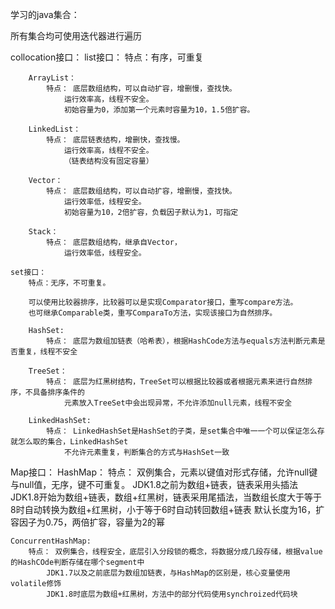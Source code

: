 学习的java集合：

所有集合均可使用迭代器进行遍历

collocation接口：
	list接口：
		特点：有序，可重复
		
		ArrayList：
			特点：	底层数组结构，可以自动扩容，增删慢，查找快。
				运行效率高，线程不安全。
				初始容量为0，添加第一个元素时容量为10，1.5倍扩容。

		LinkedList：
			特点：	底层链表结构，增删快，查找慢。
				运行效率高，线程不安全。
				（链表结构没有固定容量）
				
		Vector：
			特点：	底层数组结构，可以自动扩容，增删慢，查找快。
				运行效率低，线程安全。
				初始容量为10，2倍扩容，负载因子默认为1，可指定

		Stack：
			特点：	底层数组结构，继承自Vector，
				运行效率低，线程安全。

	set接口：
		特点：无序，不可重复。

		可以使用比较器排序，比较器可以是实现Comparator接口，重写compare方法。
		也可继承Comparable类，重写ComparaTo方法，实现该接口为自然排序。

		HashSet:
			特点：	底层为数组加链表（哈希表），根据HashCode方法与equals方法判断元素是否重复，线程不安全

		TreeSet：
			特点：	底层为红黑树结构，TreeSet可以根据比较器或者根据元素来进行自然排序，不具备排序条件的
				元素放入TreeSet中会出现异常，不允许添加null元素，线程不安全

		LinkedHashSet:
			特点：	LinkedHashSet是HashSet的子类，是set集合中唯一一个可以保证怎么存就怎么取的集合，LinkedHashSet
				不允许元素重复，判断集合的方式与HashSet一致

Map接口：
	HashMap：
		特点：	双例集合，元素以键值对形式存储，允许null键与null值，无序，键不可重复。
			JDK1.8之前为数组+链表，链表采用头插法
			JDK1.8开始为数组+链表，数组+红黑树，链表采用尾插法，当数组长度大于等于8时自动转换为数组+红黑树，小于等于6时自动转回数组+链表
			默认长度为16，扩容因子为0.75，两倍扩容，容量为2的幂


	ConcurrentHashMap:
		特点：	双例集合，线程安全，底层引入分段锁的概念，将数据分成几段存储，根据value的HashCOde判断存储在哪个segment中
			JDK1.7以及之前底层为数组加链表，与HashMap的区别是，核心变量使用volatile修饰
			JDK1.8时底层为数组+红黑树，方法中的部分代码使用synchroized代码块

	
